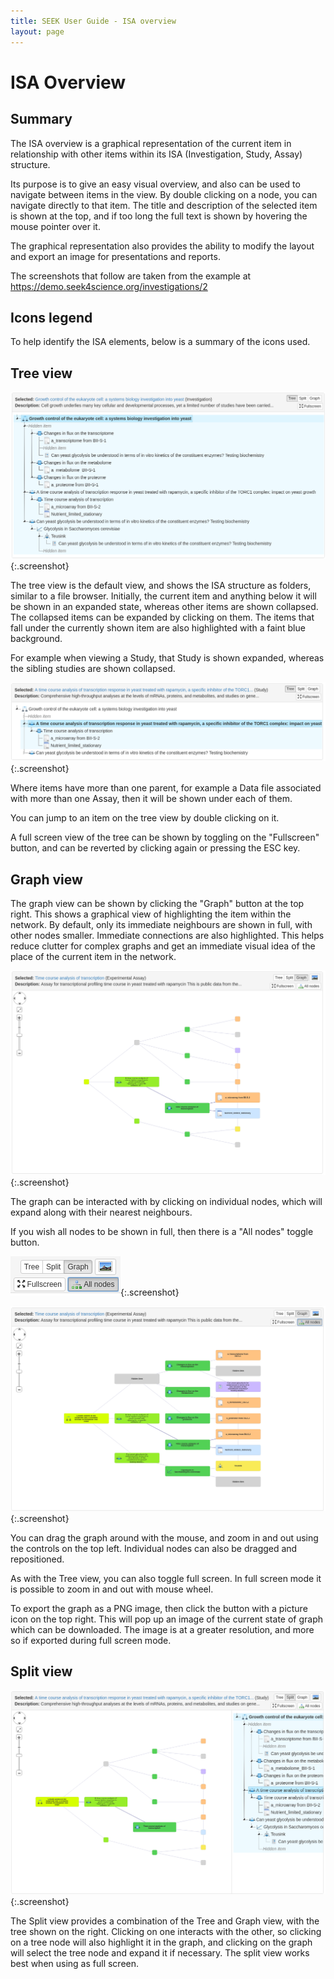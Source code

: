 ```yaml
---
title: SEEK User Guide - ISA overview
layout: page
---
```


# ISA Overview

## Summary

The ISA overview is a graphical representation of the current item in relationship with other items within its ISA (Investigation, Study, Assay) structure.

Its purpose is to give an easy visual overview, and also can be used to navigate between items in the view. By double clicking on a node, you can navigate directly to that item. 
The title and description of the selected item is shown at the top, and if too long the full text is shown by hovering the mouse pointer over it.

The graphical representation also provides the ability to modify the layout and export an image for presentations and reports.

The screenshots that follow are taken from the example at https://demo.seek4science.org/investigations/2

## Icons legend

To help identify the ISA elements, below is a summary of the icons used.

## Tree view

![Tree view](/images/user-guide/isa-overview/tree-general.png){:.screenshot}

The tree view is the default view, and shows the ISA structure as folders, similar to a file browser. 
Initially, the current item and anything below it will be shown in an expanded state, whereas other items are shown collapsed. The collapsed items can be expanded by clicking on them. 
The items that fall under the currently shown item are also highlighted with a faint blue background.

For example when viewing a Study, that Study is shown expanded, whereas the sibling studies are shown collapsed.

![Tree siblings collapsed](/images/user-guide/isa-overview/tree-study-focussed.png){:.screenshot}

Where items have more than one parent, for example a Data file associated with more than one Assay, then it will be shown under each of them.

You can jump to an item on the tree view by double clicking on it.

A full screen view of the tree can be shown by toggling on the "Fullscreen" button, and can be reverted by clicking again or pressing the ESC key.


## Graph view

The graph view can be shown by clicking the "Graph" button at the top right. This shows a graphical view of highlighting the item within the network. 
By default, only its immediate neighbours are shown in full, with other nodes smaller. Immediate connections are also highlighted. This helps reduce clutter for complex graphs and get an 
immediate visual idea of the place of the current item in the network.
 
![Graph view](/images/user-guide/isa-overview/graph-general.png){:.screenshot}

The graph can be interacted with by clicking on individual nodes, which will expand along with their nearest neighbours.

If you wish all nodes to be shown in full, then there is a "All nodes" toggle button.

![Graph view](/images/user-guide/isa-overview/buttons.png){:.screenshot}

![Graph view](/images/user-guide/isa-overview/all-nodes.png){:.screenshot}

You can drag the graph around with the mouse, and zoom in and out using the controls on the top left. Individual nodes can also be dragged and repositioned.

As with the Tree view, you can also toggle full screen. In full screen mode it is possible to zoom in and out with mouse wheel.

To export the graph as a PNG image, then click the button with a picture icon on the top right. This will pop up an image of the current state of graph which can be downloaded. 
The image is at a greater resolution, and more so if exported during full screen mode. 

## Split view

![Split view](/images/user-guide/isa-overview/split-general.png){:.screenshot}

The Split view provides a combination of the Tree and Graph view, with the tree shown on the right. Clicking on one interacts with the other, so clicking on a tree node will also highlight it 
in the graph, and clicking on the graph will select the tree node and expand it if necessary. The split view works best when using as full screen.